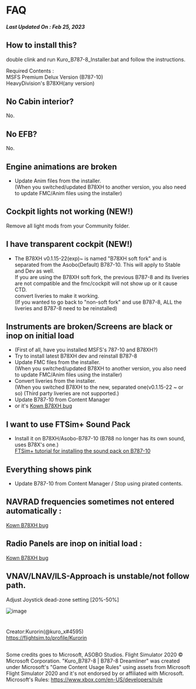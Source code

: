 # FAQ
##### Last Updated On : Feb 25, 2023
## How to install this?
double clink and run Kuro_B787-8_Installer.bat and follow the instructions.  

Required Contents :  
MSFS Premium Delux Version (B787-10)  
HeavyDivision's B78XH(any version)

## No Cabin interior?
No.

## No EFB?
No.

## Engine animations are broken
- Update Anim files from the installer.  
(When you switched/updated B78XH to another version, you also need to update FMC/Anim files using the installer)

## Cockpit lights not working (NEW!)
Remove all light mods from your Community folder.

## I have transparent cockpit (NEW!)
- The B78XH v0.1.15-22(exp)~ is named "B78XH soft fork" and is separated from the Asobo(Default) B787-10. This will apply to Stable and Dev as well.  
If you are using the B78XH soft fork, the previous B787-8 and its liveries are not compatible and the fmc/cockpit will not show up or it cause CTD.  
convert liveries to make it working.  
(If you wanted to go back to "non-soft fork" and use B787-8, ALL the liveries and B787-8 need to be reinstalled)

## Instruments are broken/Screens are black or inop on initial load
- (First of all, have you installed MSFS's 787-10 and B78XH?)
- Try to install latest B78XH dev and reinstall B787-8
- Update FMC files from the installer.  
(When you switched/updated B78XH to another version, you also need to update FMC/Anim files using the installer)
- Convert liveries from the installer.  
(When you switched B78XH to the new, separated one(v0.1.15-22 ~ or so) (Third party liveries are not supported.)
- Update B787-10 from Content Manager
- or it's [Kown B78XH bug](https://github.com/Heavy-Division/docs/blob/main/docs/B78XH/support/reported-issues.md)

## I want to use FTSim+ Sound Pack
- Install it on B78XH/Asobo-B787-10 (B788 no longer has its own sound, uses B78X's one.)  
[FTSim+ tutorial for installing the sound pack on B787-10](https://www.youtube.com/watch?v=ybwmAqNzxG0)

## Everything shows pink
- Update B787-10 from Content Manager / Stop using pirated contents.

## NAVRAD frequencies sometimes not entered automatically :
[Kown B78XH bug](https://github.com/Heavy-Division/docs/blob/main/docs/B78XH/support/reported-issues.md)
## Radio Panels are inop on initial load : 
[Kown B78XH bug](https://github.com/Heavy-Division/docs/blob/main/docs/B78XH/support/reported-issues.md)

## VNAV/LNAV/ILS-Approach is unstable/not follow path.
Adjust Joystick dead-zone setting [20%-50%]  

![image](https://cdn.discordapp.com/attachments/770835189419999262/802254518376464424/Deadzone_Controls.png)


#
Creator:Kurorin(@kuro_x#4595)  
https://flightsim.to/profile/Kurorin
##
Some credits goes to Microsoft, ASOBO Studios.
Flight Simulator 2020 © Microsoft Corporation.
"Kuro_B787-8 | B787-8 Dreamliner" was created under Microsoft's "Game Content Usage Rules" using assets from Microsoft Flight Simulator 2020 and it's not endorsed by or affiliated with Microsoft.
Microsoft's Rules: https://www.xbox.com/en-US/developers/rule
